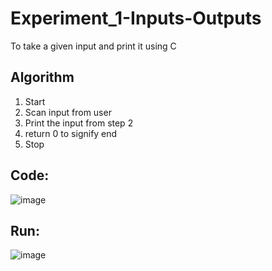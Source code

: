 # Experiment_1-Inputs-Outputs
To take a given input and print it using C

## Algorithm
1. Start
2. Scan input from user
3. Print the input from step 2
4. return 0 to signify end
5. Stop

## Code:
![image](https://user-images.githubusercontent.com/26576979/227697025-54c1f264-015b-47f4-9fb9-89844fe9c41c.png)

## Run:
![image](https://user-images.githubusercontent.com/26576979/227697053-78c0e068-a513-494c-b4dc-84c5a4839e7e.png)
